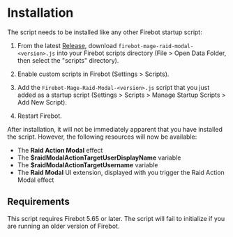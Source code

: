 # Installation

The script needs to be installed like any other Firebot startup script:

1. From the latest [Release](https://github.com/TheStaticMage/firebot-mage-raid-modal/releases), download `firebot-mage-raid-modal-<version>.js` into your Firebot scripts directory (File &gt; Open Data Folder, then select the "scripts" directory).

2. Enable custom scripts in Firebot (Settings &gt; Scripts).

3. Add the `Firebot-Mage-Raid-Modal-<version>.js` script that you just added as a startup script (Settings &gt; Scripts &gt; Manage Startup Scripts &gt; Add New Script).

4. Restart Firebot.

After installation, it will not be immediately apparent that you have installed the script. However, the following resources will now be available:

- The **Raid Action Modal** effect
- The **$raidModalActionTargetUserDisplayName** variable
- The **$raidModalActionTargetUsername** variable
- The **Raid Modal** UI extension, displayed with you trigger the Raid Action Modal effect

## Requirements

This script requires Firebot 5.65 or later. The script will fail to initialize if you are running an older version of Firebot.

